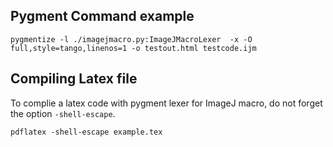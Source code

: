 ## Pygment Command example

```
pygmentize -l ./imagejmacro.py:ImageJMacroLexer  -x -O full,style=tango,linenos=1 -o testout.html testcode.ijm
```



## Compiling Latex file

To complie a latex code with pygment lexer for ImageJ macro, do not forget the option `-shell-escape`. 

```
pdflatex -shell-escape example.tex
```

